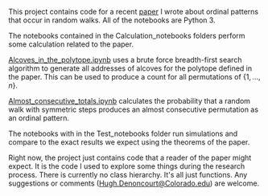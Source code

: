 This project contains code for a recent [paper](https://arxiv.org/abs/1907.07172) I wrote about ordinal patterns that occur in random walks. All of the notebooks are Python 3.

The notebooks contained in the Calculation_notebooks folders perform some calculation related to the paper.

[Alcoves_in_the_polytope.ipynb](https://github.com/HughDen/OrdinalPatterns/blob/master/Calculation_notebooks/Alcoves_in_the_polytope.ipynb) uses a brute force breadth-first search algorithm to generate all addresses of alcoves for the polytope defined in the paper. This can be used to produce a count for all permutations of $\{1,\ldots,n\}$.

[Almost_consecutive_totals.ipynb](https://github.com/HughDen/OrdinalPatterns/blob/master/Calculation_notebooks/Almost_consecutive_totals.ipynb) calculates the probability that a random walk with symmetric steps produces an almost consecutive permutation as an ordinal pattern.

The notebooks with in the Test_notebooks folder run simulations and compare to the exact results we expect using the theorems of the paper.

Right now, the project just contains code that a reader of the paper might expect. It is the code I used to explore some things during the research process. There is currently no class hierarchy. It's all just functions. Any suggestions or comments (Hugh.Denoncourt@Colorado.edu) are welcome.